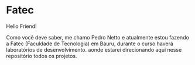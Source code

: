 # Fatec
Hello Friend!

Como você deve saber, me chamo Pedro Netto e atualmente estou fazendo a Fatec (Faculdade de Tecnologia) em Bauru, durante o curso haverá laboratórios de desenvolvimento.
aonde estarei direcionando aqui nesse repositório todos os projetos.